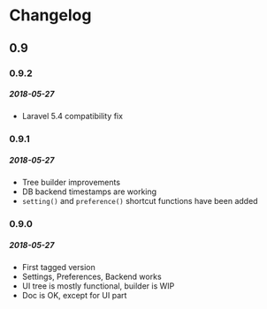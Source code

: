 # Changelog

## 0.9

### 0.9.2
##### 2018-05-27

- Laravel 5.4 compatibility fix

### 0.9.1
##### 2018-05-27

- Tree builder improvements
- DB backend timestamps are working
- `setting()` and `preference()` shortcut functions have been added

### 0.9.0
##### 2018-05-27

- First tagged version
- Settings, Preferences, Backend works
- UI tree is mostly functional, builder is WIP
- Doc is OK, except for UI part
